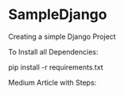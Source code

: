 # SampleDjango

Creating a simple Django Project

To Install all Dependencies:

pip install -r requirements.txt

Medium Article with Steps: 

